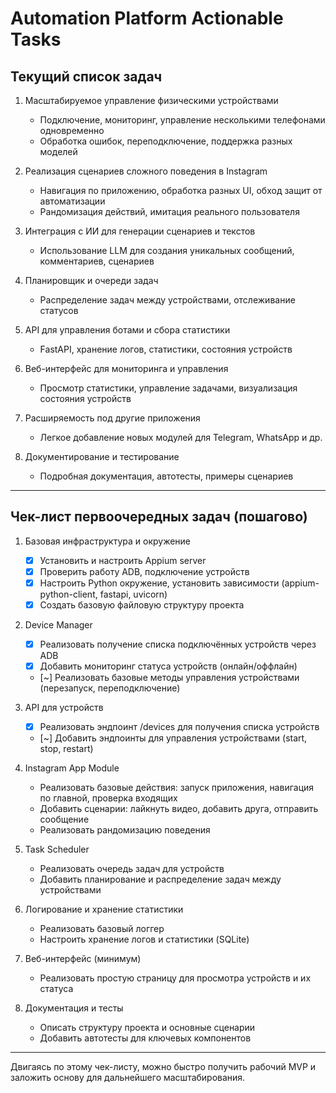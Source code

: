 # Automation Platform Actionable Tasks

## Текущий список задач

1. Масштабируемое управление физическими устройствами
   - Подключение, мониторинг, управление несколькими телефонами одновременно
   - Обработка ошибок, переподключение, поддержка разных моделей

2. Реализация сценариев сложного поведения в Instagram
   - Навигация по приложению, обработка разных UI, обход защит от автоматизации
   - Рандомизация действий, имитация реального пользователя

3. Интеграция с ИИ для генерации сценариев и текстов
   - Использование LLM для создания уникальных сообщений, комментариев, сценариев

4. Планировщик и очереди задач
   - Распределение задач между устройствами, отслеживание статусов

5. API для управления ботами и сбора статистики
   - FastAPI, хранение логов, статистики, состояния устройств

6. Веб-интерфейс для мониторинга и управления
   - Просмотр статистики, управление задачами, визуализация состояния устройств

7. Расширяемость под другие приложения
   - Легкое добавление новых модулей для Telegram, WhatsApp и др.

8. Документирование и тестирование
   - Подробная документация, автотесты, примеры сценариев

---

## Чек-лист первоочередных задач (пошагово)

1. Базовая инфраструктура и окружение
   - [x] Установить и настроить Appium server
   - [x] Проверить работу ADB, подключение устройств
   - [x] Настроить Python окружение, установить зависимости (appium-python-client, fastapi, uvicorn)
   - [x] Создать базовую файловую структуру проекта

2. Device Manager
   - [x] Реализовать получение списка подключённых устройств через ADB
   - [x] Добавить мониторинг статуса устройств (онлайн/оффлайн)
   - [~] Реализовать базовые методы управления устройствами (перезапуск, переподключение)

3. API для устройств
   - [x] Реализовать эндпоинт /devices для получения списка устройств
   - [~] Добавить эндпоинты для управления устройствами (start, stop, restart)

4. Instagram App Module
   - Реализовать базовые действия: запуск приложения, навигация по главной, проверка входящих
   - Добавить сценарии: лайкнуть видео, добавить друга, отправить сообщение
   - Реализовать рандомизацию поведения

5. Task Scheduler
   - Реализовать очередь задач для устройств
   - Добавить планирование и распределение задач между устройствами

6. Логирование и хранение статистики
   - Реализовать базовый логгер
   - Настроить хранение логов и статистики (SQLite)

7. Веб-интерфейс (минимум)
   - Реализовать простую страницу для просмотра устройств и их статуса

8. Документация и тесты
   - Описать структуру проекта и основные сценарии
   - Добавить автотесты для ключевых компонентов

---

Двигаясь по этому чек-листу, можно быстро получить рабочий MVP и заложить основу для дальнейшего масштабирования.
